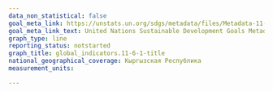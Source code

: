 ```yaml
---
data_non_statistical: false
goal_meta_link: https://unstats.un.org/sdgs/metadata/files/Metadata-11-06-01.pdf
goal_meta_link_text: United Nations Sustainable Development Goals Metadata (pdf 2066kB)
graph_type: line
reporting_status: notstarted
graph_title: global_indicators.11-6-1-title
national_geographical_coverage: Кыргызская Республика
measurement_units: 

---
```

